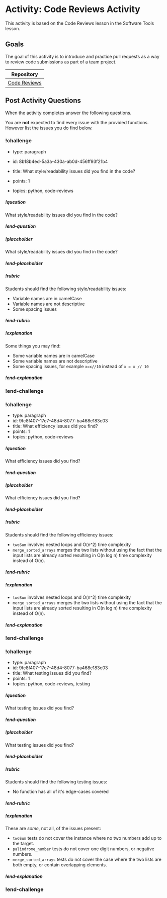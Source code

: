 # Activity: Code Reviews Activity

This activity is based on the Code Reviews lesson in the Software Tools lesson.

## Goals

The goal of this activity is to introduce and practice pull requests as a way to review code submissions as part of a team project.

| Repository |
| ---------- |
| [Code Reviews](https://github.com/AdaGold/code-reviews) |


## Post Activity Questions

When the activity completes answer the following questions.

You are **not** expected to find every issue with the provided functions.  However list the issues you do find below.

<!-- Question 1 -->
### !challenge

* type: paragraph
* id: 8b18b4ed-5a3a-430a-ab0d-456ff93f21b4
* title: What style/readability issues did you find in the code?

* points: 1
* topics: python, code-reviews

##### !question

What style/readability issues did you find in the code?

##### !end-question

##### !placeholder

What style/readability issues did you find in the code?

##### !end-placeholder

<!-- other optional sections -->
<!-- !hint - !end-hint (markdown, hidden, students click to view) -->
##### !rubric

Students should find the following style/readability issues:

* Variable names are in camelCase
* Variable names are not descriptive
* Some spacing issues

##### !end-rubric

##### !explanation

Some things you may find:

* Some variable names are in camelCase
* Some variable names are not descriptive
* Some spacing issues, for example `x=x//10` instead of `x = x // 10`

##### !end-explanation

### !end-challenge

<!-- Question 2 -->

### !challenge

* type: paragraph
* id: 9fc8f407-17e7-48d4-8077-ba468e183c03
* title: What efficiency issues did you find?
* points: 1
* topics: python, code-reviews

##### !question

What efficiency issues did you find?

##### !end-question

##### !placeholder

What efficiency issues did you find?

##### !end-placeholder

##### !rubric

Students should find the following efficiency issues:

* `twoSum` involves nested loops and O(n^2) time complexity
* `merge_sorted_arrays` merges the two lists without using the fact that the input lists are already sorted resulting in O(n log n) time complexity instead of O(n).

##### !end-rubric

##### !explanation

* `twoSum` involves nested loops and O(n^2) time complexity
* `merge_sorted_arrays` merges the two lists without using the fact that the input lists are already sorted resulting in O(n log n) time complexity instead of O(n).

##### !end-explanation

### !end-challenge

<!-- Question 3 -->

### !challenge

* type: paragraph
* id: 9fc8f407-17e7-48d4-8077-ba468e183c03
* title: What testing issues did you find?
* points: 1
* topics: python, code-reviews, testing

##### !question

What testing issues did you find?

##### !end-question

##### !placeholder

What testing issues did you find?

##### !end-placeholder

##### !rubric

Students should find the following testing issues:

* No function has all of it's edge-cases covered

##### !end-rubric

##### !explanation

These are *some*, not all, of the issues present:

* `twoSum` tests do not cover the instance where no two numbers add up to the target.
* `palindrome_number` tests do not cover one digit numbers, or negative numbers.
* `merge_sorted_arrays` tests do not cover the case where the two lists are both empty, or contain overlapping elements.


##### !end-explanation

### !end-challenge

